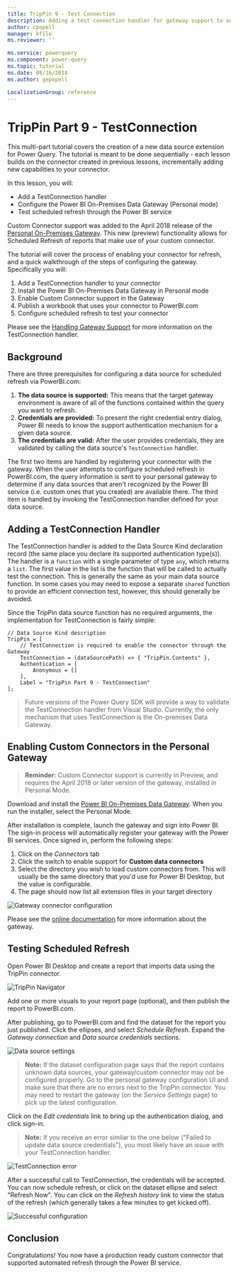 ```yaml
---
title: TripPin 9 - Test Connection
description: Adding a test connection handler for gateway support to our TripPin REST connector.
author: cpopell
manager: kfile
ms.reviewer: ''

ms.service: powerquery
ms.component: power-query
ms.topic: tutorial
ms.date: 08/16/2018
ms.author: gepopell

LocalizationGroup: reference
---
```


# TripPin Part 9 - TestConnection

This multi-part tutorial covers the creation of a new data source extension for Power Query. The tutorial is meant to be done sequentially - each lesson builds on the connector created in previous lessons, incrementally adding new capabilities to your connector.

In this lesson, you will:

* Add a TestConnection handler
* Configure the Power BI On-Premises Data Gateway (Personal mode)
* Test scheduled refresh through the Power BI service

Custom Connector support was added to the April 2018 release of the [Personal On-Premises Gateway](https://docs.microsoft.com/en-us/power-bi/service-gateway-onprem#install-the-gateway-in-personal-mode).
This new (preview) functionality allows for Scheduled Refresh of reports that make use of your custom connector. 

The tutorial will cover the process of enabling your connector for refresh, and a quick walkthrough of the steps of configuring the gateway. Specifically you will:

1. Add a TestConnection handler to your connector
2. Install the Power BI On-Premises Data Gateway in Personal mode
3. Enable Custom Connector support in the Gateway
4. Publish a workbook that uses your connector to PowerBI.com
5. Configure scheduled refresh to test your connector

Please see the [Handling Gateway Support](../../../HandlingGatewaySupport.md) for more information on the TestConnection handler.

## Background

There are three prerequisites for configuring a data source for scheduled refresh via PowerBI.com:

1. **The data source is supported:** This means that the target gateway environment is aware of all of the functions contained within the query you want to refresh.
2. **Credentials are provided:** To present the right credential entry dialog, Power BI needs to know the support authentication mechanism for a given data source.
3. **The credentials are valid:** After the user provides credentials, they are validated by calling the data source's `TestConnection` handler. 

The first two items are handled by registering your connector with the gateway.
When the user attempts to configure scheduled refresh in PowerBI.com, the query information is sent to your personal gateway to determine if any data sources that aren't recognized by the Power BI service (i.e. custom ones that you created) are available there.
The third item is handled by invoking the TestConnection handler defined for your data source.

## Adding a TestConnection Handler

The TestConnection handler is added to the Data Source Kind declaration record (the same place you declare its supported authentication type(s)).
The handler is a `function` with a single parameter of type `any`, which returns a `list`.
The first value in the list is the function that will be called to actually test the connection. This is generally the same as your main data source function.
In some cases you may need to expose a separate `shared` function to provide an efficient connection test, however, this should generally be avoided.

Since the TripPin data source function has no required arguments, the implementation for TestConnection is fairly simple:

```
// Data Source Kind description
TripPin = [
    // TestConnection is required to enable the connector through the Gateway
    TestConnection = (dataSourcePath) => { "TripPin.Contents" },
    Authentication = [
        Anonymous = []
    ],
    Label = "TripPin Part 9 - TestConnection"
];
```

> Future versions of the Power Query SDK will provide a way to validate the TestConnection handler from Visual Studio. Currently, the only mechanism that uses TestConnection is the On-premises Data Gateway.

## Enabling Custom Connectors in the Personal Gateway

> **Reminder:** Custom Connector support is currently in Preview, and requires the April 2018 or later version of the gateway, installed in Personal Mode.

Download and install the [Power BI On-Premises Data Gateway](https://powerbi.microsoft.com/en-us/gateway/). When you run the installer, select the Personal Mode.

After installation is complete, launch the gateway and sign into Power BI. The sign-in process will automatically register your gateway with the Power BI services. Once signed in, perform the following steps:

1. Click on the _Connectors_ tab
2. Click the switch to enable support for **Custom data connectors**
3. Select the directory you wish to load custom connectors from. This will usually be the same directory that you'd use for Power BI Desktop, but the value is configurable. 
4. The page should now list all extension files in your target directory 

![Gateway connector configuration](../../../images/trippin9Gateway.png)

Please see the [online documentation](https://docs.microsoft.com/en-us/power-bi/service-gateway-onprem#install-the-gateway-in-personal-mode) for more information about the gateway. 

## Testing Scheduled Refresh

Open Power BI Desktop and create a report that imports data using the TripPin connector. 

![TripPin Navigator](../../../images/trippin9Navigator.png)

Add one or more visuals to your report page (optional), and then publish the report to PowerBI.com.

After publishing, go to PowerBI.com and find the dataset for the report you just published. Click the ellipses, and select _Schedule Refresh_. Expand the _Gateway connection_ and _Data source credentials_ sections.

![Data source settings](../../../images/trippin9Settings1.png)

> **Note:** If the dataset configuration page says that the report contains unknown data sources, your gateway/custom connector may not be configured properly. Go to the personal gateway configuration UI and make sure that there are no errors next to the TripPin connector. You may need to restart the gateway (on the _Service Settings_ page) to pick up the latest configuration.

Click on the _Edit credentials_ link to bring up the authentication dialog, and click sign-in.

> **Note:** If you receive an error similar to the one below ("Failed to update data source credentials"), you most likely have an issue with your TestConnection handler. 

![TestConnection error](../../../images/trippin9TestConnection.png)

After a successful call to TestConnection, the credentials will be accepted. You can now schedule refresh, or click on the dataset ellipse and select "Refresh Now". You can click on the _Refresh history_ link to view the status of the refresh (which generally takes a few minutes to get kicked off).

![Successful configuration](../../../images/trippin9Settings2.png)

## Conclusion

Congratulations! You now have a production ready custom connector that supported automated refresh through the Power BI service. 
